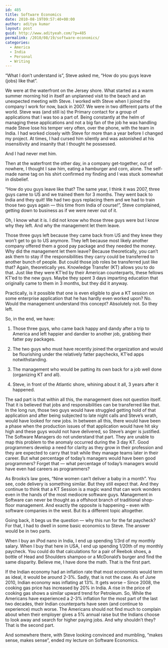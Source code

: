 ```yaml
---
id: 485
title: Software Economics
date: 2010-08-19T09:57:40+00:00
author: aditya kumar
layout: post
guid: http://www.adityeah.com/?p=485
permalink: /2010/08/19/software-economics/
categories:
  - America
  - India
  - Personal
  - Writing
---
```

&#8220;What I don&#8217;t understand is&#8221;, Steve asked me, &#8220;How do you guys leave (jobs) like that&#8221;.

We were at the waterfront on the Jersey shore. What started as a warm summer morning hid in itself an unplanned visit to the beach and an unexpected meeting with Steve. I worked with Steve when I joined the company I work for now, back in 2007. We were in two different parts of the world. Steve was (and still is) the Primary contact for a group of applications that I was too a part of. Being constantly at the helm of managing these applications and not a big fan of the job he was handling made Steve lose his temper very often, over the phone, with the team in India. I had worked closely with Steve for more than a year before I changed my project. At times, I had cursed him silently and was astonished at his insensitivity and insanity that I thought he possessed.

And I had never met him.

Then at the waterfront the other day, in a company get-together, out of nowhere, I thought I saw him, eating a hamburger and corn, alone. The self-made name tag on his shirt confirmed my finding and I was stuck somewhat in disbelief.

&#8220;How do you guys leave like that? The same year, I think it was 2007, three guys came to US and we trained them for 3 months. They went back to India and they quit! We had two guys replacing them and we had to train those two guys again &#8212; this time from India of course!&#8221;, Steve complained, getting down to business as if we were never out of it.

Oh, I know what it is. I did not know who those three guys were but I know why they left. And why the management let them leave.

Those three guys left because they came back from US and they knew they won&#8217;t get to go to US anymore. They left because most likely another company offered them a good pay package and they needed the money. Why did the management let them leave? Because theoretically, you can&#8217;t ask them to stay if the responsibilities they carry could be transferred to another bunch of people. But could those job roles be transferred just like that? Again, theoretically yes. Knowledge Transfer (KT) allows you to do that. Just like they were KT&#8217;ed by their American counterparts, these fellows KT&#8217;ed to the new guys. Maybe they spent 3 days imparting education that originally came to them in 3 months, but they did it anyway.

Practically, is it possible that one is even eligible to give a KT session on some enterprise application that he has hardly even worked upon? No. Would the management understand this concept? Absolutely not. So they left.

So, in the end, we have:

1. Those three guys, who came back happy and dandy after a trip to America and left happier and dandier to another job, grabbing their fatter pay packages.

2. The two guys who must have recently joined the organization and would be flourishing under the relatively fatter paychecks, KT&#8217;ed apps notwithstanding.

3. The management who would be patting its own back for a job well done (organizing KT and all).

4. Steve, in front of the Atlantic shore, whining about it all, 3 years after it happened.

The sad part is that within all this, the management does not question itself. That it is believed that jobs and responsibilities can be transferred like that. In the long run, those two guys would have struggled getting hold of that application and after being subjected to late night calls and Steve&#8217;s wrath, would have looked for new jobs. In between all this, there would have been a phase when the production issues of that application would have hit sky high and these guys would not have delivered, so Steve&#8217;s anger is justified. The Software Managers do not understand that part. They are unable to map this problem to the anomaly occurred during the 3 day KT. Good programmers develop a need for clarity as they grow in their profession and they are expected to carry that trait while they manage teams later in their career. But what percentage of today&#8217;s managers would have been good programmers? Forget that &#8212; what percentage of today&#8217;s managers would have even had careers as programmers? 

As Brooks&#8217;s law goes, &#8220;Nine women can&#8217;t deliver a baby in a month&#8221;. You see, code delivery is something similar. But they still expect that. And they continue to think that a KT Session is a magic wand that can work wonders even in the hands of the most mediocre software guys. Management in Software can never be thought as a offshoot branch of traditional shop-floor management. And exactly the opposite is happening &#8211; even with software companies in the west. But its a different topic altogether.

Going back, it begs us the question &#8212; why this run for the fat paycheck? For that, I had to dwell in some basic economics to Steve. The answer would be in two parts.

When I buy an iPod nano in India, I end up spending 1/3rd of my monthly salary. When I buy that here in USA, I end up spending 1/20th of my monthly paycheck. You could do that calculations for a pair of Reebok shoes, a bottle of Head and Shoulders shampoo or a McDonald&#8217;s burger and find the same disparity. Believe me, I have done the math. That is the first part.

If the Indian economy had an inflation rate that most economists would term as ideal, it would be around 2-3%. Sadly, that is not the case. As of June 2010, Indian economy was inflating at 13%. It gets worse &#8211; Since 2008, the cooking gas price has increased by 20% in India. A rise in the price of cooking gas shows a similar upward trend for Petroleum. So, While the Americans have experienced a 2-3% inflation for the most part of the last two decades, their Indian counterparts have seen (and continue to experience) much worse. The Americans should not find much to complain about when their employer gives a 5% annual raise but the Indians choose to look away and search for higher paying jobs. And why shouldn&#8217;t they? That is the second part.

And somewhere there, with Steve looking convinced and mumbling, &#8220;makes sense, makes sense&#8221;, ended my lecture on Software Economics.